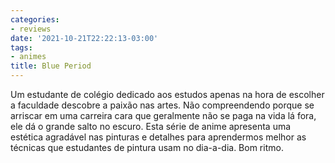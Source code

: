 ```yaml
---
categories:
- reviews
date: '2021-10-21T22:22:13-03:00'
tags:
- animes
title: Blue Period
---
```


Um estudante de colégio dedicado aos estudos apenas na hora de escolher a faculdade descobre a paixão nas artes. Não compreendendo porque se arriscar em uma carreira cara que geralmente não se paga na vida lá fora, ele dá o grande salto no escuro. Esta série de anime apresenta uma estética agradável nas pinturas e detalhes para aprendermos melhor as técnicas que estudantes de pintura usam no dia-a-dia. Bom ritmo.
